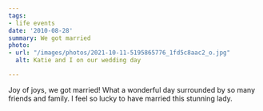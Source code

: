 ```yaml
---
tags:
- life events
date: '2010-08-28'
summary: We got married
photo:
- url: "/images/photos/2021-10-11-5195865776_1fd5c8aac2_o.jpg"
  alt: Katie and I on our wedding day

---
```

Joy of joys, we got married! What a wonderful day surrounded by so many friends and family. I feel so lucky to have married this stunning lady.